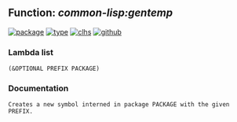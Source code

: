 ## Function: ***common-lisp:gentemp***
[![package](https://img.shields.io/badge/Package-COMMON--LISP-5f9ea0.svg?style=social&colorA=999999)](../) [![type](https://img.shields.io/badge/Type-Function-5f9ea0.svg?style=social&colorA=999999)](../#function) [![clhs](https://img.shields.io/badge/CLHS-GENTEMP-5f9ea0.svg?style=social&colorA=999999)](http://www.lispworks.com/documentation/HyperSpec/Body/f_gentem.htm) [![github](https://img.shields.io/badge/GitHub-View_the_source-5f9ea0.svg?style=social&colorA=999999&logo=github)](https://github.com/sbcl/sbcl/blob/master/src/code/symbol.lisp/) 
### Lambda list
```
(&OPTIONAL PREFIX PACKAGE)
```
### Documentation
```
Creates a new symbol interned in package PACKAGE with the given PREFIX.
```
